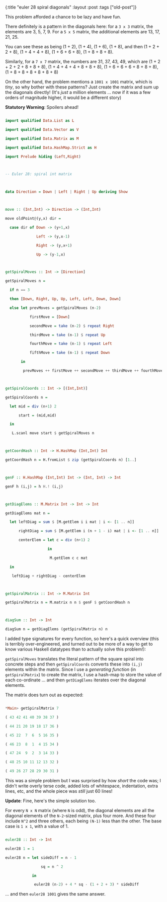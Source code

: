 {:title "euler 28 spiral diagonals"
:layout :post
 :tags ["old-post"]}



This problem afforded a chance to be lazy and have fun.



There definitely is a pattern in the diagonals here: for a `3 x 3` matrix, the elements are 3, 5, 7, 9. For a `5 x 5` matrix, the additional elements are 13, 17, 21, 25.



You can see these as being (1 + 2), (1 + 4), (1 + 6), (1 + 8), and then (1 + 2 + 2 + 8), (1 + 4 + 4 + 8), (1 + 6 + 6 + 8), (1 + 8 + 8 + 8).



Similarly, for a `7 x 7` matrix, the numbers are 31, 37, 43, 49, which are (1 + 2 + 2 + 2 + 8 + 8 + 8), (1 + 4 + 4 + 4 + 8 + 8 + 8), (1 + 6 + 6 + 6 + 8 + 8 + 8), (1 + 8 + 8 + 8 + 8 + 8 + 8)



On the other hand, the problem mentions a `1001 x 1001` matrix, which is _tiny_, so why bother with these patterns? Just create the matrix and sum up the diagonals directly! (It's _just_ a million elements ... now if it was a few orders of magnitude higher, it would be a different story)



**Statutory Warning**: Spoilers ahead!



```haskell

import qualified Data.List as L

import qualified Data.Vector as V

import qualified Data.Matrix as M

import qualified Data.HashMap.Strict as H

import Prelude hiding (Left,Right)



-- Euler 28: spiral int matrix



data Direction = Down | Left | Right | Up deriving Show



move :: (Int,Int) -> Direction -> (Int,Int)

move oldPoint@(y,x) dir =

  case dir of Down -> (y+1,x)

              Left -> (y,x-1)

              Right -> (y,x+1)

              Up -> (y-1,x)



getSpiralMoves :: Int -> [Direction]

getSpiralMoves n =

  if n == 3

  then [Down, Right, Up, Up, Left, Left, Down, Down]

  else let prevMoves = getSpiralMoves (n-2)

           firstMove = [Down]

           secondMove = take (n-2) $ repeat Right

           thirdMove = take (n-1) $ repeat Up

           fourthMove = take (n-1) $ repeat Left

           fifthMove = take (n-1) $ repeat Down

       in

        prevMoves ++ firstMove ++ secondMove ++ thirdMove ++ fourthMove ++ fifthMove



getSpiralCoords :: Int -> [(Int,Int)]

getSpiralCoords n =

  let mid = div (n+1) 2

      start = (mid,mid)

  in

   L.scanl move start $ getSpiralMoves n



getCoordHash :: Int -> H.HashMap (Int,Int) Int

getCoordHash n = H.fromList $ zip (getSpiralCoords n) [1..]



genF :: H.HashMap (Int,Int) Int -> (Int, Int) -> Int

genF h (i,j) = h H.! (i,j)



getDiagElems :: M.Matrix Int -> Int -> Int

getDiagElems mat n =

  let leftDiag = sum $ [M.getElem i i mat | i <- [1 .. n]]

      rightDiag = sum $ [M.getElem i (n + 1 - i) mat | i <- [1 .. n]]

      centerElem = let c = div (n+1) 2

                   in

                    M.getElem c c mat

  in

   leftDiag + rightDiag - centerElem



getSpiralMatrix :: Int -> M.Matrix Int

getSpiralMatrix n = M.matrix n n $ genF $ getCoordHash n



diagSum :: Int -> Int

diagSum n = getDiagElems (getSpiralMatrix n) n

```



I added type signatures for every function, so here's a quick overview (this is terribly over-engineered, and turned out to be more of a way to get to know various Haskell datatypes than to actually solve this problem!):



`getSpiralMoves` translates the literal pattern of the square spiral into concrete steps and then `getSpiralCoords` converts these into `(i,j)` elements within the matrix. Since I use a _generating function_ (in `getSpiralMatrix`) to create the matrix, I use a hash-map to store the value of each co-ordinate ... and then `getDiagElems` iterates over the diagonal elements.



The matrix does turn out as expected:



```haskell

*Main> getSpiralMatrix 7

( 43 42 41 40 39 38 37 )

( 44 21 20 19 18 17 36 )

( 45 22  7  6  5 16 35 )

( 46 23  8  1  4 15 34 )

( 47 24  9  2  3 14 33 )

( 48 25 10 11 12 13 32 )

( 49 26 27 28 29 30 31 )

```



This was a simple problem but I was surprised by how _short_ the code was; I didn't write overly terse code, added lots of whitespace, indentation, extra lines, etc, and the whole piece was _still_ just 60 lines!



**Update**: Fine, here's the simple solution too.



For every `N x N` matrix (where `N` is odd), the diagonal elements are all the diagonal elements of the `N-2`-sized matrix, plus four more. And these four include `N^2` and three others, each being `(N-1)` less than the other. The base case is `1 x 1`, with a value of 1.



```haskell

euler28 :: Int -> Int

euler28 1 = 1

euler28 n = let sideDiff = n - 1

                sq = n ^ 2

            in

             euler28 (n-2) + 4 * sq - (1 + 2 + 3) * sideDiff

```



... and then `euler28 1001` gives the same answer.
